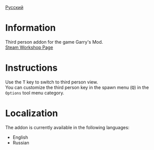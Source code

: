 [Русский](README-RU.md)

# Information
Third person addon for the game Garry's Mod.<br>
[Steam Workshop Page](https://steamcommunity.com/sharedfiles/filedetails/?id=3163255390)

# Instructions
Use the <kbd>T</kbd> key to switch to third person view.<br>
You can customize the third person key in the spawn menu (<kbd>Q</kbd>) in the `Options` tool menu category.

# Localization
The addon is currently available in the following languages:
- English
- Russian

